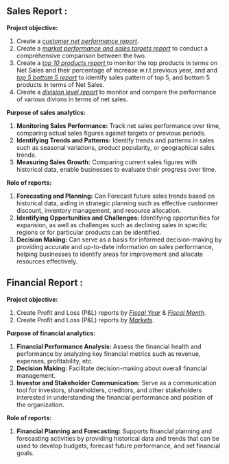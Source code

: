 ## Sales Report :

**Project objective:**

1. Create a _[customer net performance report](https://github.com/rizal-muhammed/Excel-Reports/blob/main/Customer%20Net%20Sales%20Performance.pdf)_.
2. Create a _[market performance and sales targets report](https://github.com/rizal-muhammed/Excel-Reports/blob/main/Market%20Performance%20Vs%20Traget.pdf)_ to conduct a comprehensive comparison between the two.
3. Create a _[top 10 products report ](https://github.com/rizal-muhammed/Excel-Reports/blob/main/Top%2010%20Products.pdf)_ to monitor the top products in terms on Net Sales and their percentage of increase w.r.t previous year, and and _[top 5 bottom 5 report](https://github.com/rizal-muhammed/Excel-Reports/blob/main/Top%205%20Bottom%205%20Products.pdf)_ to identify sales pattern of top 5, and bottom 5 products in terms of Net Sales.
4. Create a _[division level report](https://github.com/rizal-muhammed/Excel-Reports/blob/main/Division%20Level%20Report.pdf)_ to monitor and compare the performance of various divions in terms of net sales.


  
**Purpose of sales analytics:**

1. **Monitoring Sales Performance:** Track net sales performance over time, comparing actual sales figures against targets or previous periods.
2. **Identifying Trends and Patterns:** Identify trends and patterns in sales such as seasonal variations, product popularity, or geographical sales trends.
3. **Measuring Sales Growth:** Comparing current sales figures with historical data, enable businesses to evaluate their progress over time.

  
**Role of reports:**
  1. **Forecasting and Planning:** Can Forecast future sales trends based on historical data, aiding in strategic planning such as effective custonmer discount, inventory management, and resource allocation.
  2. **Identifying Opportunities and Challenges:** Identifying opportunities for expansion, as well as challenges such as declining sales in specific regions or for particular products can be identified.
  3. **Decision Making:** Can serve as a basis for informed decision-making by providing accurate and up-to-date information on sales performance, helping businesses to identify areas for improvement and allocate resources effectively.



## Financial Report :

**Project objective:**

1. Create Profit and Loss (P&L) reports by _[Fiscal Year](https://github.com/rizal-muhammed/Excel-Reports/blob/main/P%20%26%20L%20By%20Fiscal%20Years.pdf)_ & _[Fiscal Month](https://github.com/rizal-muhammed/Excel-Reports/blob/main/P%20%26%20L%20By%20Fiscal%20Months.pdf)_.
2. Create Profit and Loss (P&L) reports by _[Markets](https://github.com/rizal-muhammed/Excel-Reports/blob/main/P%20%26%20L%20for%20Markets.pdf)_.

  
**Purpose of financial analytics:**

1. **Financial Performance Analysis:** Assess the financial health and performance by analyzing key financial metrics such as revenue, expenses, profitability, etc.
2. **Decision Making:** Facilitate decision-making about overall financial management.
3. **Investor and Stakeholder Communication:** Serve as a communication tool for investors, shareholders, creditors, and other stakeholders interested in understanding the financial performance and position of the organization.

  
**Role of reports:**
  1. **Financial Planning and Forecasting:** Supports financial planning and forecasting activities by providing historical data and trends that can be used to develop budgets, forecast future performance, and set financial goals.

    

